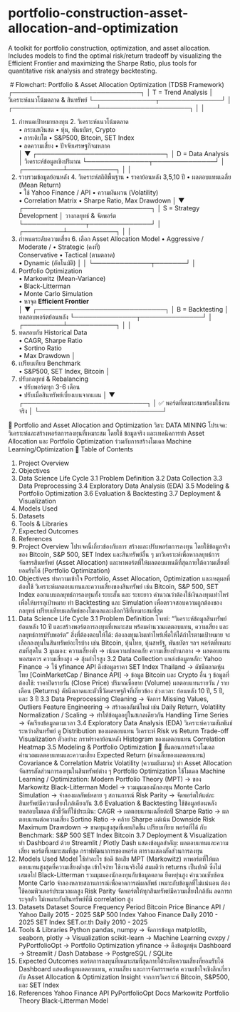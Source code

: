 # portfolio-construction-asset-allocation-and-optimization
A toolkit for portfolio construction, optimization, and asset allocation. Includes models to find the optimal risk/return tradeoff by visualizing the Efficient Frontier and maximizing the Sharpe Ratio, plus tools for quantitative risk analysis and strategy backtesting.
	
 # Flowchart: Portfolio & Asset Allocation Optimization (TDSB Framework) 
          ┌─────────────────────────────┐
          │   T = Trend Analysis        │  วิเคราะห์แนวโน้มตลาด & สินทรัพย์
          └──────────────┬──────────────┘
                         │
     ┌───────────────────┴────────────────────┐
     │                                        │
1. กำหนดเป้าหมายลงทุน               2. วิเคราะห์แนวโน้มตลาด  
   • กระแสเงินสด                       • หุ้น, พันธบัตร, Crypto  
   • การเติบโต                         • S&P500, Bitcoin, SET Index  
   • ลดความเสี่ยง                       • ปัจจัยเศรษฐกิจมหภาค  
     │
     ▼
┌─────────────────────────────┐
│   D = Data Analysis         │   วิเคราะห์ข้อมูลเชิงปริมาณ
└──────────────┬──────────────┘
               │
     ┌─────────┴───────────┐
     │                     │
3. รวบรวมข้อมูลย้อนหลัง  4. วิเคราะห์สถิติพื้นฐาน
   • ราคาย้อนหลัง 3,5,10 ปี     • ผลตอบแทนเฉลี่ย (Mean Return)  
   • ใช้ Yahoo Finance / API     • ความผันผวน (Volatility)  
                                 • Correlation Matrix
                                 • Sharpe Ratio, Max Drawdown
     │
     ▼
┌─────────────────────────────┐
│   S = Strategy Development  │   วางกลยุทธ์ & จัดพอร์ต
└──────────────┬──────────────┘
               │
     ┌─────────┴───────────┐
     │                     │
5. กำหนดระดับความเสี่ยง   6. เลือก Asset Allocation Model
   • Aggressive / Moderate /      • Strategic (คงที่)  
     Conservative                • Tactical (ตามตลาด)  
                                 • Dynamic (อัตโนมัติ)
     │                     │
     └─────────────┬───────┘
                   │
7. Portfolio Optimization  
   • Markowitz (Mean-Variance)  
   • Black-Litterman  
   • Monte Carlo Simulation  
   • หาจุด **Efficient Frontier**  
     │
     ▼
┌─────────────────────────────┐
│   B = Backtesting          │   ทดสอบพอร์ตย้อนหลัง
└──────────────┬──────────────┘
               │
     ┌─────────┴───────────┐
     │                     │
8. ทดสอบกับ Historical Data  
   • CAGR, Sharpe Ratio  
   • Sortino Ratio  
   • Max Drawdown
     │
9. เปรียบเทียบ Benchmark  
   • S&P500, SET Index, Bitcoin
     │
10. ปรับกลยุทธ์ & Rebalancing  
   • ปรับพอร์ตทุก 3-6 เดือน  
   • ปรับเมื่อสินทรัพย์เบี่ยงเบนจากแผน
     │
     ▼
 ┌────────────────────────────┐
 │  ✅ พอร์ตที่เหมาะสมพร้อมใช้งานจริง │
 └────────────────────────────┘

📌 Portfolio and Asset Allocation and Optimization
วิชา: DATA MINING
โปรเจค: วิเคราะห์และสร้างพอร์ตการลงทุนที่เหมาะสม โดยใช้ ข้อมูลจริง และเทคนิคการทำ Asset Allocation และ Portfolio Optimization ร่วมกับการสร้างโมเดล Machine Learning/Optimization
📖 Table of Contents
1. Project Overview
2. Objectives
3. Data Science Life Cycle
3.1 Problem Definition
3.2 Data Collection
3.3 Data Preprocessing
3.4 Exploratory Data Analysis (EDA)
3.5 Modeling & Portfolio Optimization
3.6 Evaluation & Backtesting
3.7 Deployment & Visualization
4. Models Used
5. Datasets
6. Tools & Libraries
7. Expected Outcomes
8. References
1. Project Overview
โปรเจคนี้เกี่ยวข้องกับการ สร้างและปรับพอร์ตการลงทุน โดยใช้ข้อมูลจริงของ Bitcoin, S&P 500, SET Index และสินทรัพย์อื่น ๆ มาวิเคราะห์เพื่อหากลยุทธ์การจัดสรรสินทรัพย์ (Asset Allocation) และหาพอร์ตที่ให้ผลตอบแทนดีที่สุดภายใต้ความเสี่ยงที่ยอมรับได้ (Portfolio Optimization)
2. Objectives
ทำความเข้าใจ Portfolio, Asset Allocation, Optimization และเหตุผลที่ต้องใช้
วิเคราะห์ผลตอบแทนและความเสี่ยงของสินทรัพย์ เช่น Bitcoin, S&P 500, SET Index
ออกแบบกลยุทธ์การลงทุนทั้ง ระยะสั้น และ ระยะยาว
คำนวณว่าต้องใช้เงินลงทุนเท่าไหร่เพื่อให้บรรลุเป้าหมาย
ทำ Backtesting และ Simulation เพื่อตรวจสอบความถูกต้องของกลยุทธ์
เปรียบเทียบผลลัพธ์ของโมเดลและเลือกวิธีที่เหมาะสมที่สุด
3. Data Science Life Cycle
3.1 Problem Definition
โจทย์:
“วิเคราะห์ข้อมูลสินทรัพย์ย้อนหลัง 10 ปี และสร้างพอร์ตการลงทุนที่เหมาะสม พร้อมคำนวณผลตอบแทน, ความเสี่ยง และกลยุทธ์การปรับพอร์ต”
สิ่งที่ต้องตอบให้ได้:
ต้องลงทุนเงินเท่าไหร่เพื่อให้ได้กำไรตามเป้าหมาย
จะเลือกลงทุนในสินทรัพย์อะไรบ้าง เช่น Bitcoin, หุ้นไทย, หุ้นสหรัฐ, พันธบัตร ฯลฯ
พอร์ตที่เหมาะสมที่สุดใน 3 มุมมอง:
ความเสี่ยงต่ำ → เน้นความปลอดภัย
ความเสี่ยงปานกลาง → ผลตอบแทนพอสมควร
ความเสี่ยงสูง → ลุ้นกำไรสูง
3.2 Data Collection
แหล่งข้อมูลหลัก:
Yahoo Finance → ใช้ yfinance API ดึงข้อมูลราคา
SET Index Thailand → ดัชนีตลาดหุ้นไทย
[CoinMarketCap / Binance API] → ข้อมูล Bitcoin และ Crypto อื่น ๆ
ข้อมูลที่ต้องใช้:
ราคาปิดรายวัน (Close Price)
ปริมาณซื้อขาย (Volume)
ผลตอบแทนรายวัน / รายเดือน (Returns)
ดัชนีตลาดและตัวชี้วัดเศรษฐกิจที่เกี่ยวข้อง
ช่วงเวลา:
ย้อนหลัง 10 ปี, 5 ปี, และ 3 ปี
3.3 Data Preprocessing
Cleaning → จัดการ Missing Values, Outliers
Feature Engineering → สร้างคอลัมน์ใหม่ เช่น Daily Return, Volatility
Normalization / Scaling → ทำให้ข้อมูลอยู่ในสเกลเดียวกัน
Handling Time Series → จัดเรียงข้อมูลตามเวลา
3.4 Exploratory Data Analysis (EDA)
วิเคราะห์ความสัมพันธ์ระหว่างสินทรัพย์
ดู Distribution ของผลตอบแทน
วิเคราะห์ Risk vs Return Trade-off
Visualization ตัวอย่าง:
กราฟราคาย้อนหลัง
Histogram ของผลตอบแทน
Correlation Heatmap
3.5 Modeling & Portfolio Optimization
🔹 ขั้นตอนการสร้างโมเดล
คำนวณผลตอบแทนและความเสี่ยง
Expected Return (ค่าเฉลี่ยของผลตอบแทน)
Covariance & Correlation Matrix
Volatility (ความผันผวน)
ทำ Asset Allocation
จัดสรรสัดส่วนการลงทุนในสินทรัพย์ต่าง ๆ
Portfolio Optimization
ใช้โมเดล Machine Learning / Optimization:
Modern Portfolio Theory (MPT) → ของ Markowitz
Black-Litterman Model → รวมมุมมองนักลงทุน
Monte Carlo Simulation → จำลองผลลัพธ์หลาย ๆ สถานการณ์
Risk Parity → จัดพอร์ตให้แต่ละสินทรัพย์มีความเสี่ยงใกล้เคียงกัน
3.6 Evaluation & Backtesting
ใช้ข้อมูลย้อนหลังทดสอบโมเดล
ตัวชี้วัดที่ใช้ประเมิน:
CAGR → ผลตอบแทนเฉลี่ยต่อปี
Sharpe Ratio → ผลตอบแทนต่อความเสี่ยง
Sortino Ratio → คล้าย Sharpe แต่เน้น Downside Risk
Maximum Drawdown → ขาดทุนสูงสุดที่เคยเกิดขึ้น
เปรียบเทียบ พอร์ตที่ได้ กับ Benchmark:
S&P 500
SET Index
Bitcoin
3.7 Deployment & Visualization
ทำ Dashboard ด้วย Streamlit / Plotly Dash
แสดงข้อมูลสำคัญ:
ผลตอบแทนและความเสี่ยง
พอร์ตที่เหมาะสมที่สุด
กราฟพัฒนาการของพอร์ต
ตารางแสดงสัดส่วนการลงทุน
4. Models Used
Model	ใช้ทำอะไร	ข้อดี	ข้อเสีย
MPT (Markowitz)	หาพอร์ตที่ให้ผลตอบแทนสูงสุดที่ความเสี่ยงต่ำสุด	เข้าใจง่าย ใช้งานจริงได้	สมมติว่า returns เป็นปกติ ซึ่งไม่เสมอไป
Black-Litterman	รวมมุมมองนักลงทุนกับข้อมูลตลาด	ยืดหยุ่นสูง	คำนวณซับซ้อน
Monte Carlo	จำลองหลายสถานการณ์เพื่อคาดการณ์ผลลัพธ์	เหมาะกับข้อมูลที่ไม่แน่นอน	ต้องใช้คอมพิวเตอร์ประมวลผลสูง
Risk Parity	จัดพอร์ตให้ทุกสินทรัพย์มีความเสี่ยงใกล้กัน	ลดการกระจุกตัว	ไม่เหมาะกับสินทรัพย์ที่มี correlation สูง
5. Datasets
Dataset	Source	Frequency	Period
Bitcoin Price	Binance API / Yahoo	Daily	2015 - 2025
S&P 500 Index	Yahoo Finance	Daily	2010 - 2025
SET Index	SET.or.th	Daily	2010 - 2025
6. Tools & Libraries
Python
pandas, numpy → จัดการข้อมูล
matplotlib, seaborn, plotly → Visualization
scikit-learn → Machine Learning
cvxpy / PyPortfolioOpt → Portfolio Optimization
yfinance → ดึงข้อมูลหุ้น
Dashboard → Streamlit / Dash
Database → PostgreSQL / SQLite
7. Expected Outcomes
พอร์ตการลงทุนที่เหมาะสมที่สุดภายใต้ระดับความเสี่ยงที่ยอมรับได้
Dashboard แสดงข้อมูลผลตอบแทน, ความเสี่ยง และการจัดสรรพอร์ต
ความเข้าใจเชิงลึกเกี่ยวกับ Asset Allocation & Optimization
Insight จากการวิเคราะห์ Bitcoin, S&P500, และ SET Index
8. References
Yahoo Finance API
PyPortfolioOpt Docs
Markowitz Portfolio Theory
Black-Litterman Model
